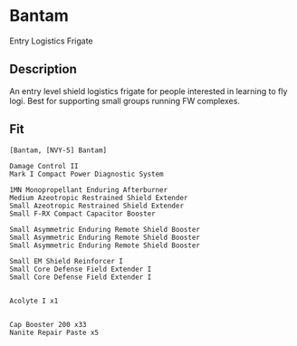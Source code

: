 # Bantam

Entry Logistics Frigate

## Description

An entry level shield logistics frigate for people interested in learning to fly logi. Best for supporting small groups running FW complexes.


## Fit

```
[Bantam, [NVY-5] Bantam]

Damage Control II
Mark I Compact Power Diagnostic System

1MN Monopropellant Enduring Afterburner
Medium Azeotropic Restrained Shield Extender
Small Azeotropic Restrained Shield Extender
Small F-RX Compact Capacitor Booster

Small Asymmetric Enduring Remote Shield Booster
Small Asymmetric Enduring Remote Shield Booster
Small Asymmetric Enduring Remote Shield Booster

Small EM Shield Reinforcer I
Small Core Defense Field Extender I
Small Core Defense Field Extender I


Acolyte I x1


Cap Booster 200 x33
Nanite Repair Paste x5
```